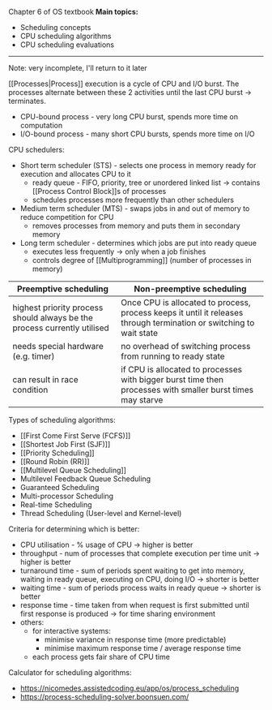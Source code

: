 Chapter 6 of OS textbook
**Main topics:**
- Scheduling concepts
- CPU scheduling algorithms
- CPU scheduling evaluations
--------------
Note: very incomplete, I'll return to it later

[[Processes|Process]] execution is a cycle of CPU and I/O burst. The processes alternate between these 2 activities until the last CPU burst -> terminates.
- CPU-bound process - very long CPU burst, spends more time on computation
- I/O-bound process - many short CPU bursts, spends more time on I/O

CPU schedulers:
- Short term scheduler (STS) - selects one process in memory ready for execution and allocates CPU to it
	- ready queue - FIFO, priority, tree or unordered linked list -> contains [[Process Control Block]]s of processes
	- schedules processes more frequently than other schedulers
- Medium term scheduler (MTS) - swaps jobs in and out of memory to reduce competition for CPU
	- removes processes from memory and puts them in secondary memory
- Long term scheduler - determines which jobs are put into ready queue
	- executes less frequently -> only when a job finishes
	- controls degree of [[Multiprogramming]] (number of processes in memory)

| Preemptive scheduling                                                    | Non-preemptive scheduling                                                                                           |
| ------------------------------------------------------------------------ | ------------------------------------------------------------------------------------------------------------------- |
| highest priority process should always be the process currently utilised | Once CPU is allocated to process, process keeps it until it releases through termination or switching to wait state |
| needs special hardware (e.g. timer)                                      | no overhead of switching process from running to ready state                                                        |
| can result in race condition                                             | if CPU is allocated to processes with bigger burst time then processes with smaller burst times may starve          |

Types of scheduling algorithms:
- [[First Come First Serve (FCFS)]]
- [[Shortest Job First (SJF)]]
- [[Priority Scheduling]]
- [[Round Robin (RR)]]
- [[Multilevel Queue Scheduling]]
- Multilevel Feedback Queue Scheduling
- Guaranteed Scheduling
- Multi-processor Scheduling
- Real-time Scheduling
- Thread Scheduling (User-level and Kernel-level)

Criteria for determining which is better:
- CPU utilisation - % usage of CPU -> higher is better
- throughput - num of processes that complete execution per time unit -> higher is better
- turnaround time - sum of periods spent waiting to get into memory, waiting in ready queue, executing on CPU, doing I/O -> shorter is better
- waiting time - sum of periods process waits in ready queue -> shorter is better
- response time - time taken from when request is first submitted until first response is produced -> for time sharing environment
- others:
	- for interactive systems:
		- minimise variance in response time (more predictable)
		- minimise maximum response time / average response time
	- each process gets fair share of CPU time

Calculator for scheduling algorithms:
- https://nicomedes.assistedcoding.eu/app/os/process_scheduling
- https://process-scheduling-solver.boonsuen.com/
